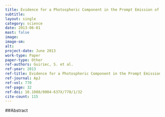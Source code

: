 ```yaml
---
title: Evidence for a Photospheric Component in the Prompt Emission of the Short GRB 120323A and Its Effects on the GRB Hardness-Luminosity Relation
subtitle: 
layout: single
category: science
date: 2013-06-01
mast: false
image: 
image-sm: 
alt: 
project-date: June 2013
work-type: Paper
paper-type: Other
ref-authors: Guiriec, S. et al.
ref-year: 2013
ref-title: Evidence for a Photospheric Component in the Prompt Emission of the Short GRB 120323A and Its Effects on the GRB Hardness-Luminosity Relation
ref-journal: ApJ
ref-vol: 770
ref-page: 32
ref-doi: 10.1088/0004-637X/770/1/32
cite-count: 115
---
```



##Abstract
